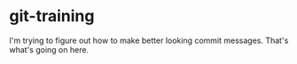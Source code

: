 git-training
============

I'm trying to figure out how to make better looking commit messages. That's what's going on here.